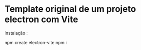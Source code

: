<h1>Template original de um projeto electron com Vite</h1>

Instalação : 

npm create electron-vite
npm i
